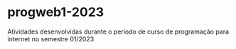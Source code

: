 # progweb1-2023

Atividades desenvolvidas durante o período de curso de programação para internet no semestre 01/2023
